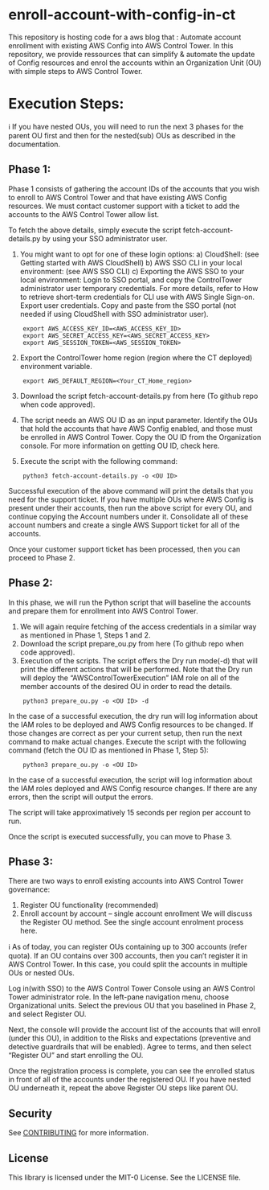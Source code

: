 # enroll-account-with-config-in-ct

This repository is hosting code for a aws blog that : Automate account enrollment with existing AWS Config into AWS Control Tower.
In this repository, we provide ressources that can simplify & automate the update of Config resources and enrol the accounts within an Organization Unit (OU) with simple steps to AWS Control Tower.

# Execution Steps:

ℹ️ If you have nested OUs, you will need to run the next 3 phases for the parent OU first and then for the nested(sub) OUs as described in the documentation.

## Phase 1:

Phase 1 consists of gathering the account IDs of the accounts that you wish to enroll to AWS Control Tower and that have existing AWS Config resources. We must contact customer support with a ticket to add the accounts to the AWS Control Tower allow list.

To fetch the above details, simply execute the script fetch-account-details.py by using your SSO administrator user.

1.	You might want to opt for one of these login options: 
a)	CloudShell: (see Getting started with AWS CloudShell)
b)	AWS SSO CLI in your local environment: (see AWS SSO CLI)
c)	Exporting the AWS SSO to your local environment: Login to SSO portal, and copy the ControlTower administrator user temporary credentials. For more details, refer to How to retrieve short-term credentials for CLI use with AWS Single Sign-on. Export user credentials. Copy and paste from the SSO portal (not needed if using CloudShell with SSO administrator user).
```
    export AWS_ACCESS_KEY_ID=<AWS_ACCESS_KEY_ID>
    export AWS_SECRET_ACCESS_KEY=<AWS_SECRET_ACCESS_KEY>
    export AWS_SESSION_TOKEN=<AWS_SESSION_TOKEN>
```

2.	Export the ControlTower home region (region where the CT deployed) environment variable.
```
	export AWS_DEFAULT_REGION=<Your_CT_Home_region>
```
3.	Download the script fetch-account-details.py from here (To github repo when code approved).
4.	The script needs an AWS OU ID as an input parameter. Identify the OUs that hold the accounts that have AWS Config enabled, and those must be enrolled in AWS Control Tower. Copy the OU ID from the Organization console. For more information on getting OU ID, check here.

5.	Execute the script with the following command:
```
	python3 fetch-account-details.py -o <OU ID>
```

Successful execution of the above command will print the details that you need for the support ticket.
If you have multiple OUs where AWS Config is present under their accounts, then run the above script for every OU, and continue copying the Account numbers under it. Consolidate all of these account numbers and create a single AWS Support ticket for all of the accounts. 

Once your customer support ticket has been processed, then you can proceed to Phase 2.


## Phase 2:


In this phase, we will run the Python script that will baseline the accounts and prepare them for enrollment into AWS Control Tower.
1.	We will again require fetching of the access credentials in a similar way as mentioned in Phase 1, Steps 1 and 2. 
2.	Download the script prepare_ou.py from here (To github repo when code approved).
3.	Execution of the scripts.
The script offers the Dry run mode(-d) that will print the different actions that will be performed. Note that the Dry run will deploy the “AWSControlTowerExecution” IAM role on all of the member accounts of the desired OU in order to read the details.
```
    python3 prepare_ou.py -o <OU ID> -d
```
In the case of a successful execution, the dry run will log information about the IAM roles to be deployed and AWS Config resources to be changed. If those changes are correct as per your current setup, then run the next command to make actual changes.
Execute the script with the following command (fetch the OU ID as mentioned in Phase 1, Step 5):
```
    python3 prepare_ou.py -o <OU ID>
```

In the case of a successful execution, the script will log information about the IAM roles deployed and AWS Config resource changes. If there are any errors, then the script will output the errors.

The script will take approximatively 15 seconds per region per account to run.

Once the script is executed successfully, you can move to Phase 3.


## Phase 3:

There are two ways to enroll existing accounts into AWS Control Tower governance:
1.	Register OU functionality (recommended)
2.	Enroll account by account – single account enrollment
We will discuss the Register OU method. See the single account enrolment process here.

ℹ️  As of today, you can register OUs containing up to 300 accounts (refer quota). If an OU contains over 300 accounts, then you can’t register it in AWS Control Tower. In this case, you could split the accounts in multiple OUs or nested OUs.

Log in(with SSO) to the AWS Control Tower Console using an AWS Control Tower administrator role. In the left-pane navigation menu, choose Organizational units. Select the previous OU that you baselined in Phase 2, and select Register OU.

Next, the console will provide the account list of the accounts that will enroll (under this OU), in addition to the Risks and expectations (preventive and detective guardrails that will be enabled). Agree to terms, and then select “Register OU” and start enrolling the OU.

Once the registration process is complete, you can see the enrolled status in front of all of the accounts under the registered OU. If you have nested OU underneath it, repeat the above Register OU steps like parent OU.

## Security

See [CONTRIBUTING](CONTRIBUTING.md#security-issue-notifications) for more information.

## License

This library is licensed under the MIT-0 License. See the LICENSE file.